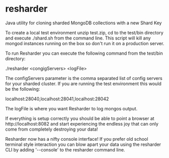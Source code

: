resharder
=========

Java utility for cloning sharded MongoDB collections with a new Shard Key

To create a local test environment unzip test.zip, cd to the test/bin directory and execute ./shard.sh from the command line.  This script will kill any mongod instances running on the box so don't run it on a production server.

To run Resharder you can execute the following command from the test/bin directory:

./resharder \<congigServers\> \<logFile\>

The configServers parameter is the comma separated list of config servers for your sharded cluster.  If you are running the test environment this would be the following:

localhost:28040,localhost:28041,localhost:28042

The logFile is where you want Resharder to log mongos output.

If everything is setup correctly you should be able to point a browser at http://localhost:8082 and start experiencing the endless joy that can only come from completely destroying your data!

Resharder now has a nifty console interface!  If you prefer old school terminal style interaction you can blow apart your data using the resharder CLI by adding '--console' to the resharder command line.
